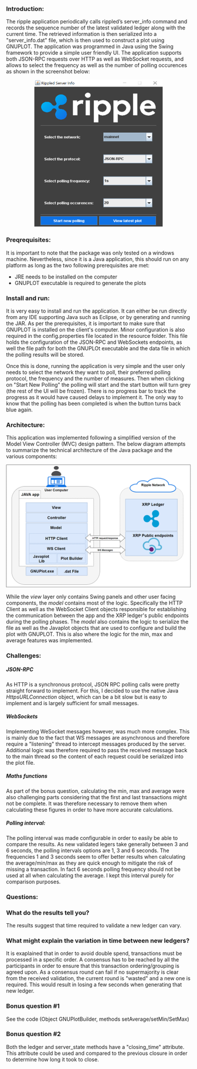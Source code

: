 ### Introduction:

The ripple application periodically calls rippled’s server_info command and records the sequence number of the latest validated ledger along with the current time. The retrieved information is then serialized into a "server_info.dat" file, which is then used to construct a plot using GNUPLOT. The application was programmed in Java using the Swing framework to provide a simple user friendly UI. The application supports both JSON-RPC requests over HTTP as well as WebSocket requests, and allows to select the frequency as well as the number of polling occurences as shown in the screenshot below:


<p align="center"><img src="/docImages/appUI.png" width="350" height="400"></p>

### Preqrequisites:

It is important to note that the package was only tested on a windows machine. Nevertheless, since it is a Java application, this should run on any platform as long as the two following prerequisites are met:

 - JRE needs to be installed on the computer
 - GNUPLOT executable is required to generate the plots
 
### Install and run:

It is very easy to install and run the application. It can either be run directly from any IDE supporting Java such as Eclipse, or by generating and running the JAR. As per the prerequisites, it is important to make sure that GNUPLOT is installed on the client's computer. Minor configuration is also required in the config.properties file located in the resource folder. This file holds the configuration of the JSON-RPC and WebSockets endpoints, as well the file path for both the GNUPLOt executable and the data file in which the polling results will be stored.

Once this is done, running the application is very simple and the user only needs to select the network they want to poll, their preferred polling protocol, the frequency and the number of measures. Then when clicking on "Start New Polling" the polling will start and the start button will turn grey (the rest of the UI will be frozen). There is no progress bar to track the progress as it would have caused delays to implement it. The only way to know that the polling has been completed is when the button turns back blue again.

### Architecture:

This application was implemented following a simplified version of the Model View Controller (MVC) design pattern. The below diagram attempts to summarize the technical architecture of the Java package and the various components:

<p align="center"><img src="/docImages/architecture.png" width="850" height=auto></p>

While the *view* layer only contains Swing panels and other user facing components, the *model* contains most of the logic. Specifically the HTTP Client  as well as the WebSocket Client objects responsible for establishing the communication between the app and the XRP ledger's public endpoints during the polling phases. The *model* also contains the logic to serialize the file as well as the Javaplot objects that are used to configure and build the plot with GNUPLOT. This is also where the logic for the  min, max and average features was implemented.

### Challenges:

##### JSON-RPC
As HTTP is a synchronous protocol, JSON RPC polling calls were pretty straight forward to implement. For this, I decided to use the native Java *HttpsURLConnection* object, which can be a bit slow but is easy to implement and is largely sufficient for small messages.

##### WebSockets
Implementing WeSocket messages however, was much more complex. This is  mainly due to the fact that WS messages are asynchronous and therefore require a "listening" thread to intercept messages produced by the server. Additional logic was therefore required to pass the received message back to the main thread so the content of each request could be serialized into the plot file.

##### Maths functions
As part of the bonus question, calculating the min, max and average were also challenging parts considering that the first and last transactions might not be complete. It was therefore necessary to remove them when calculating these figures in order to have more accurate calculations.

##### Polling interval:

The polling interval was made configurable in order to easily be able to compare the results. As new validated legers take generally between 3 and 6 seconds, the polling intervals options are 1, 3 and 6 seconds. The frequencies 1 and 3 seconds seem to offer better results when calculating the average/min/max as they are quick enough to mitigate the risk of missing a transaction. In fact 6 seconds polling frequency should not be used at all when calculating the average. I kept this interval purely for comparison purposes.

### Questions:

### What do the results tell you?
The results suggest that time required to validate a new ledger can vary.

### What might explain the variation in time between new ledgers?
It is exaplained that in order to avoid double spend, transactions must be processed in a specific order. A consensus has to be reached by all the participants in order to ensure that this transaction ordering/grouping is agreed upon. As a consensus round can fail if no supermajority is clear from the received validation, the current round is "wasted" and a new one is required. This would result in losing a few seconds when generating that new ledger.

### Bonus question #1
See the code (Object GNUPlotBuilder, methods setAverage/setMin/SetMax)

### Bonus question #2
Both the ledger and server_state methods have a "closing_time" attribute. This attribute could be used and compared to the previous closure in order to determine how long it took to close.
